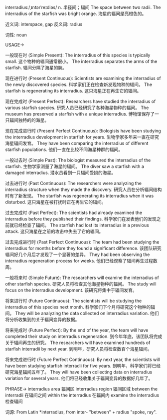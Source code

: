 interradius:/ˌɪntərˈreɪdiəs/
n.
半径间；辐间
The space between two radii.
The interradius of the starfish was bright orange.  海星的辐间是亮橙色的。

近义词:  interspace, gap
反义词: radius

词性: noun


USAGE->

一般现在时 (Simple Present):
The interradius of this species is typically small.  这个物种的辐间通常很小。
The interradius separates the arms of the starfish. 辐间分隔了海星的腕。


现在进行时 (Present Continuous):
Scientists are examining the interradius of the newly discovered species. 科学家们正在检查新发现物种的辐间。
The starfish is regenerating its interradius.  这只海星正在再生它的辐间。


现在完成时 (Present Perfect):
Researchers have studied the interradius of various starfish species.  研究人员已经研究了各种海星物种的辐间。
The museum has preserved a starfish with a unique interradius.  博物馆保存了一只辐间独特的的海星。


现在完成进行时 (Present Perfect Continuous):
Biologists have been studying the interradius development in starfish for years.  生物学家多年来一直在研究海星辐间发育。
They have been comparing the interradius of different starfish populations.  他们一直在比较不同海星种群的辐间。


一般过去时 (Simple Past):
The biologist measured the interradius of the starfish.  生物学家测量了海星的辐间。
The diver saw a starfish with a damaged interradius.  潜水员看到一只辐间受损的海星。


过去进行时 (Past Continuous):
The researchers were analyzing the interradius structure when they made the discovery. 研究人员在分析辐间结构时有了新发现。
The starfish was regenerating its interradius when it was disturbed. 这只海星在被打扰时正在再生它的辐间。


过去完成时 (Past Perfect):
The scientists had already examined the interradius before they published their findings. 科学家们在发表他们的发现之前就已经检查了辐间。
The starfish had lost its interradius in a previous attack.  这只海星在之前的攻击中失去了它的辐间。


过去完成进行时 (Past Perfect Continuous):
The team had been studying the interradius for months before they found a significant difference.  该团队研究辐间好几个月后才发现了一个显著的差异。
They had been observing the interradius regeneration process for weeks.  他们已经观察了辐间再生过程数周。


一般将来时 (Simple Future):
The researchers will examine the interradius of other starfish species.  研究人员将检查其他海星物种的辐间。
The study will focus on the interradius development.  该研究将集中于辐间发育。


将来进行时 (Future Continuous):
The scientists will be studying the interradius of this species next month.  科学家们下个月将研究这个物种的辐间。
They will be analyzing the data collected on interradius variation.  他们将分析收集到的关于辐间变异的数据。


将来完成时 (Future Perfect):
By the end of the year, the team will have completed their study on interradius regeneration. 到今年年底，该团队将完成关于辐间再生的研究。
The researchers will have examined hundreds of starfish interradii by next year. 到明年，研究人员将检查数百个海星辐间。


将来完成进行时 (Future Perfect Continuous):
By next year, the scientists will have been studying starfish interradii for five years. 到明年，科学家们将已经研究海星辐间五年了。
They will have been collecting data on interradius variation for several years.  他们将已经收集关于辐间变异的数据好几年了。



PHRASE->
interradius area 辐间区
interradius region 辐间区域
between the interradii  在辐间之间
within the interradius 在辐间内
examine the interradius 检查辐间


词源:  From Latin *interradius, from inter- "between" + radius "spoke, ray".
